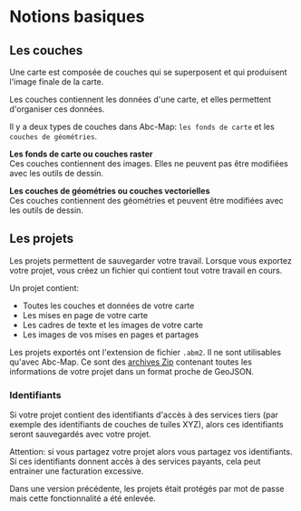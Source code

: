 <a name="basics"></a>

# Notions basiques

## Les couches

Une carte est composée de couches qui se superposent et qui produisent l'image finale de la carte.

Les couches contiennent les données d'une carte, et elles permettent d'organiser ces données.

Il y a deux types de couches dans Abc-Map: `les fonds de carte` et les `couches de géométries`.

**Les fonds de carte ou couches raster**  
Ces couches contiennent des images. Elles ne peuvent pas être modifiées avec les outils de dessin.

**Les couches de géométries ou couches vectorielles**  
Ces couches contiennent des géométries et peuvent être modifiées avec les outils de dessin.

## Les projets

Les projets permettent de sauvegarder votre travail. Lorsque vous exportez votre projet, vous créez un fichier qui contient tout votre travail en cours.

Un projet contient:

- Toutes les couches et données de votre carte
- Les mises en page de votre carte
- Les cadres de texte et les images de votre carte
- Les images de vos mises en pages et partages

Les projets exportés ont l'extension de fichier `.abm2`. Il ne sont utilisables qu'avec Abc-Map. Ce sont des
<a href="https://fr.wikipedia.org/wiki/ZIP_(format_de_fichier)" target="_blank">archives Zip</a> contenant toutes les informations de votre projet dans un
format proche de GeoJSON.

### Identifiants

Si votre projet contient des identifiants d'accès à des services tiers (par exemple des identifiants de couches de tuiles XYZ), alors ces identifiants seront
sauvegardés avec votre projet.

Attention: si vous partagez votre projet alors vous partagez vos identifiants. Si ces identifiants
donnent accès à des services payants, cela peut entrainer une facturation excessive.

<div class='alert alert-info'>
Dans une version précédente, les projets était protégés par mot de passe mais cette fonctionnalité a été enlevée.
</div>
